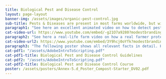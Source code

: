 ```yaml
---
title: Biological Pest and Disease Control
layout: page-layout
banner-img: /assets/images/organic-pest-control.jpg
sub-title: Pests & Diseases are present in most farms worldwide, but with simple measures and practices one can reduce them significantly.  
paragraph1: "See here an excellent animated video on how to detect pests & diseases and also different options to control pests & diseases without using pesticides:"
cat-video-url: https://www.youtube.com/embed/-g21O7a9280?modestbranding=1&autohide=1&showinfo=0&controls=0
paragraph2: "See here a real-life farm video on how a real farmer protects his crop from pests & diseases using various organic possibilities:" 
cat-video-url2: https://www.youtube.com/embed/3Y9hcj0oYfk?modestbranding=1&autohide=1&showinfo=0&controls=0
paragraph3: "The following poster shows all relevant facts in detail. Have a look at it:"
cat-pdf1: "/assets/AdobeIntroToScripting.pdf"
cat-pdf1-title: Biological Pest and Disease Control Guidelines
cat-pdf2: "/assets/AdobeIntroToScripting.pdf"
cat-pdf2-title: Biological Pest and Disease Control Course
poster: /assets/posters/Annex-5.d_Poster_Compost-Starter_DV02.pdf
---
```


